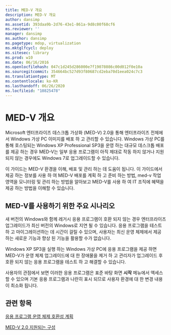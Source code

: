 ```yaml
---
title: MED-V 개요
description: MED-V 개요
author: dansimp
ms.assetid: 393daa9b-2d76-43e1-861a-9d8c00f68cf6
ms.reviewer: ''
manager: dansimp
ms.author: dansimp
ms.pagetype: mdop, virtualization
ms.mktglfcycl: deploy
ms.sitesec: library
ms.prod: w10
ms.date: 06/16/2016
ms.openlocfilehash: 047c1d245d286000e7f19078086c00d012f0e10a
ms.sourcegitcommit: 354664bc527d93f80687cd2eba70d1eea024c7c3
ms.translationtype: MT
ms.contentlocale: ko-KR
ms.lasthandoff: 06/26/2020
ms.locfileid: "10825478"
---
```

# MED-V 개요


Microsoft 엔터프라이즈 데스크톱 가상화 (MED-V) 2.0을 통해 엔터프라이즈 전체에서 Windows 가상 PC 이미지를 배포 하 고 관리할 수 있습니다. Windows 가상 PC를 통해 호스팅되는 Windows XP Professional SP3을 운영 하는 대규모 데스크톱 배포를 제공 하는 경우 MED-V는 일부 응용 프로그램이 아직 제대로 작동 하지 않거나 지원 되지 않는 경우에도 Windows 7로 업그레이드할 수 있습니다.

이 가이드는 MED-V 환경을 이해, 배포 및 관리 하는 데 도움이 됩니다. 이 가이드에서 제공 하는 정보를 사용 하 여 MED-V 배포를 계획 하 고 준비 하는 방법, med-v 작업 영역을 모니터링 및 관리 하는 방법을 알아보고 MED-V를 사용 하 여 IT 조직에 혜택을 제공 하는 방법을 이해할 수 있습니다.

## MED-V를 사용하기 위한 주요 시나리오


새 버전의 Windows와 함께 레거시 응용 프로그램이 호환 되지 않는 경우 엔터프라이즈 업그레이드가 최신 버전의 Windows로 지연 될 수 있습니다. 응용 프로그램을 테스트 하 고 마이그레이션하는 데 시간이 걸릴 수 있으며, 사용자는 최신 운영 체제에서 제공 하는 새로운 기능과 향상 된 기능을 활용할 수가 없습니다.

Windows XP SP3을 실행 하는 Windows 가상 PC에 응용 프로그램을 제공 하면 MED-V가 운영 체제 업그레이드에 대 한 장애물을 제거 하 고 관리자가 업그레이드 후 호환 되지 않는 응용 프로그램을 테스트 하 고 해결할 수 있습니다.

사용자의 관점에서 보면 이러한 응용 프로그램은 표준 바탕 화면 **시작** 메뉴에서 액세스할 수 있으며 기본 응용 프로그램과 나란히 표시 되므로 사용자 환경에 대 한 변경 내용이 최소화 됩니다.

## 관련 항목


[응용 프로그램 운영 체제 호환성 계획](planning-for-application-operating-system-compatibility.md)

[MED-V 2.0 지원되는 구성](med-v-20-supported-configurations.md)

 

 





